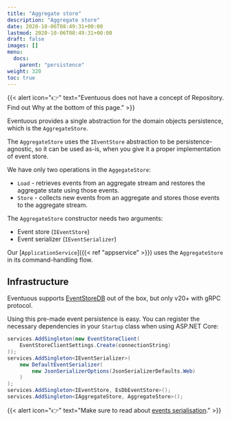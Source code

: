 ```yaml
---
title: "Aggregate store"
description: "Aggregate store"
date: 2020-10-06T08:49:31+00:00
lastmod: 2020-10-06T08:49:31+00:00
draft: false
images: []
menu:
  docs:
    parent: "persistence"
weight: 320
toc: true
---
```


{{< alert icon="👉" text="Eventuous does not have a concept of Repository. Find out Why at the bottom of this page." >}}

Eventuous provides a single abstraction for the domain objects persistence, which is the `AggregateStore`.

The `AggregateStore` uses the `IEventStore` abstraction to be persistence-agnostic, so it can be used as-is, when you give it a proper implementation of event store.

We have only two operations in the `AggegateStore`:
- `Load` - retrieves events from an aggregate stream and restores the aggregate state using those events.
- `Store` - collects new events from an aggregate and stores those events to the aggregate stream.

The `AggregateStore` constructor needs two arguments:
- Event store (`IEventStore`)
- Event serializer (`IEventSerializer`)

Our [`ApplicationService`]({{< ref "appservice" >}}) uses the `AggregateStore` in its command-handling flow.

## Infrastructure

Eventuous supports [EventStoreDB](https://eventstore.com) out of the box, but only v20+ with gRPC protocol.

Using this pre-made event persistence is easy. You can register the necessary dependencies in your `Startup` class when using ASP.NET Core:

```csharp
services.AddSingleton(new EventStoreClient(
    EventStoreClientSettings.Create(connectionString)
));
services.AddSingleton<IEventSerializer>(
    new DefaultEventSerializer(
        new JsonSerializerOptions(JsonSerializerDefaults.Web)
    )
);
services.AddSingleton<IEventStore, EsDbEventStore>();
services.AddSingleton<IAggregateStore, AggregateStore>();
```

{{< alert icon="👉" text="Make sure to read about <a href="serialisation">events serialisation</a>." >}}
